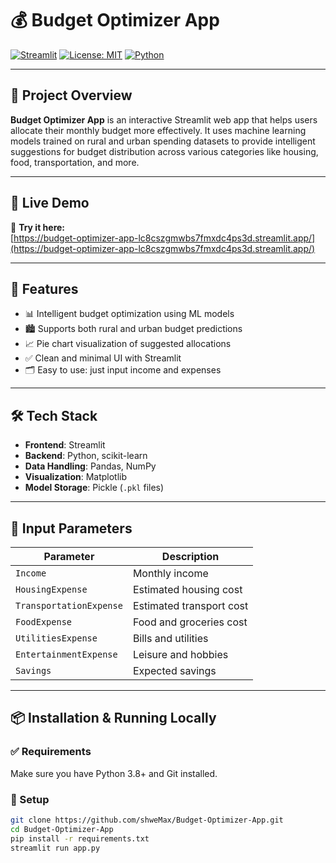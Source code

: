 # 💰 Budget Optimizer App

[![Streamlit](https://img.shields.io/badge/Streamlit-App-orange?logo=streamlit)](https://budget-optimizer-app-lc8cszgmwbs7fmxdc4ps3d.streamlit.app/)
[![License: MIT](https://img.shields.io/badge/License-MIT-yellow.svg)](https://opensource.org/licenses/MIT)
[![Python](https://img.shields.io/badge/Python-3.8%2B-blue?logo=python)](https://www.python.org/)

---

## 📌 Project Overview

**Budget Optimizer App** is an interactive Streamlit web app that helps users allocate their monthly budget more effectively. It uses machine learning models trained on rural and urban spending datasets to provide intelligent suggestions for budget distribution across various categories like housing, food, transportation, and more.

---

## 🚀 Live Demo

🔗 **Try it here:**  
[https://budget-optimizer-app-lc8cszgmwbs7fmxdc4ps3d.streamlit.app/](https://budget-optimizer-app-lc8cszgmwbs7fmxdc4ps3d.streamlit.app/)

---

## 🧠 Features

- 📊 Intelligent budget optimization using ML models
- 🏙️ Supports both rural and urban budget predictions
- 📈 Pie chart visualization of suggested allocations
- ✅ Clean and minimal UI with Streamlit
- 🗂️ Easy to use: just input income and expenses

---

## 🛠️ Tech Stack

- **Frontend**: Streamlit
- **Backend**: Python, scikit-learn
- **Data Handling**: Pandas, NumPy
- **Visualization**: Matplotlib
- **Model Storage**: Pickle (`.pkl` files)

---

## 🧾 Input Parameters

| Parameter              | Description                          |
|------------------------|--------------------------------------|
| `Income`               | Monthly income                       |
| `HousingExpense`       | Estimated housing cost               |
| `TransportationExpense`| Estimated transport cost             |
| `FoodExpense`          | Food and groceries cost              |
| `UtilitiesExpense`     | Bills and utilities                  |
| `EntertainmentExpense` | Leisure and hobbies                  |
| `Savings`              | Expected savings                     |

---

## 📦 Installation & Running Locally

### ✅ Requirements

Make sure you have Python 3.8+ and Git installed.

### 🔧 Setup

```bash
git clone https://github.com/shweMax/Budget-Optimizer-App.git
cd Budget-Optimizer-App
pip install -r requirements.txt
streamlit run app.py

